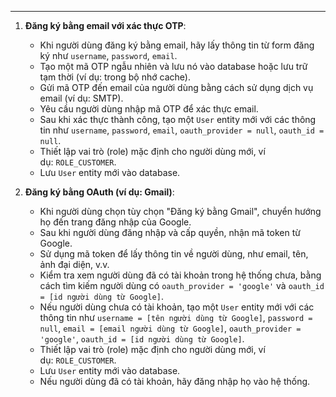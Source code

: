 
---
1. **Đăng ký bằng email với xác thực OTP**:
    
    - Khi người dùng đăng ký bằng email, hãy lấy thông tin từ form đăng ký như `username`, `password`, `email`.
    - Tạo một mã OTP ngẫu nhiên và lưu nó vào database hoặc lưu trữ tạm thời (ví dụ: trong bộ nhớ cache).
    - Gửi mã OTP đến email của người dùng bằng cách sử dụng dịch vụ email (ví dụ: SMTP).
    - Yêu cầu người dùng nhập mã OTP để xác thực email.
    - Sau khi xác thực thành công, tạo một `User` entity mới với các thông tin như `username`, `password`, `email`, `oauth_provider = null`, `oauth_id = null`.
    - Thiết lập vai trò (role) mặc định cho người dùng mới, ví dụ: `ROLE_CUSTOMER`.
    - Lưu `User` entity mới vào database.
2. **Đăng ký bằng OAuth (ví dụ: Gmail)**:
    
    - Khi người dùng chọn tùy chọn "Đăng ký bằng Gmail", chuyển hướng họ đến trang đăng nhập của Google.
    - Sau khi người dùng đăng nhập và cấp quyền, nhận mã token từ Google.
    - Sử dụng mã token để lấy thông tin về người dùng, như email, tên, ảnh đại diện, v.v.
    - Kiểm tra xem người dùng đã có tài khoản trong hệ thống chưa, bằng cách tìm kiếm người dùng có `oauth_provider = 'google'` và `oauth_id = [id người dùng từ Google]`.
    - Nếu người dùng chưa có tài khoản, tạo một `User` entity mới với các thông tin như `username = [tên người dùng từ Google]`, `password = null`, `email = [email người dùng từ Google]`, `oauth_provider = 'google'`, `oauth_id = [id người dùng từ Google]`.
    - Thiết lập vai trò (role) mặc định cho người dùng mới, ví dụ: `ROLE_CUSTOMER`.
    - Lưu `User` entity mới vào database.
    - Nếu người dùng đã có tài khoản, hãy đăng nhập họ vào hệ thống.